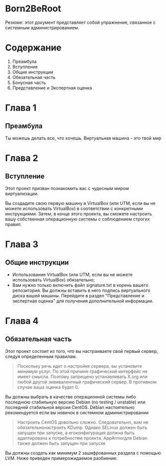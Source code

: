 # Born2BeRoot #

Резюме: этот документ представляет собой упражнение, связанное с системным администрированием.

# Содержание #

1. Преамбула
2. Вступление
3. Общие инструкции
4. Обязательная часть
5. Бонусная часть
6. Представление и Экспертная оценка

# Глава 1 #

## Преамбула ##

Ты можешь делать все, что хочешь. Виртуальная машина - это твой мир

# Глава 2 #

## Вступление ##

Этот проект призван познакомить вас с чудесным миром виртуализации.

Вы создадите свою первую машину в VirtualBox (или UTM, если вы не можете использовать VirtualBox) в соответствии с конкретными инструкциями. Затем, в конце этого проекта, вы сможете настроить вашу собственная операционную системы с соблюдением строгих правил.

# Глава 3 #

## Общие инструкции ##

* Использование VirtualBox (или UTM, если вы не можете использовать VirtualBox) обязательно;
* Вам нужно только включить файл signature.txt в корень вашего репозитория. Вы должны вставить в него подпись виртуального диска вашей машины. Перейдите в раздел "Представление и экспертная оценка" для получения дополнительной информации.

# Глава 4 #

## Обязательная часть ##

Этот проект состоит из того, что вы настраиваете свой первый сервер, следуя определенным правилам.

> Поскольку речь идет о настройке сервера, вы установите минимум услуг. По этой причине графический интерфейс не имеет смысла. Поэтому запрещено устанавливать X.org или любой другой эквивалентный графический сервер. В противном случае ваша оценка будет 0.

Вы должны выбрать в качестве операционной системы либо последнюю стабильную версию Debian (no testing / unstable) или последней стабильной версии CentOS. Debian настоятельно рекомендуется если вы новичок в системном администрировании

> Настроить CentOS довольно сложно. Следовательно, вам не обязательнонастроить KDump. Однако SELinux должен быть запущен при запуске, а егоконфигурация должна быть адаптирована к потребностям проекта. AppArmorдля Debian также должен быть запущен при запуске

Вы должны создать как минимум 2 зашифрованных раздела с помощью LVM. Ниже приведен примерожидаемое разбиение: